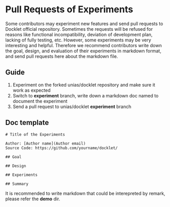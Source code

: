 Pull Requests of Experiments
============================

Some contributors may experiment new features and send pull requests to Docklet official repository. Sometimes the requests will be refused for reasons like functional incompatibility, deviation of development plan, lacking of fully testing, etc. However, some experiments may be very interesting and helpful. Therefore we recommend contributors write down the goal, design, and evaluation of their experiments in markdown format, and send pull requests here about the markdown file.

## Guide 

1. Experiment on the forked unias/docklet repository and make sure it work as expected
2. Switch to **experiment** branch, write down a markdown doc named to document the experiment
3. Send a pull request to unias/docklet **experiment** branch

## Doc template

```
# Title of the Experiments

Author: [Author name](Author email)
Source Code: https://github.com/yourname/docklet/

## Goal

## Design

## Experiments

## Summary

```

It is recommended to write markdown that could be interepreted by
remark, please refer the **demo** dir.
